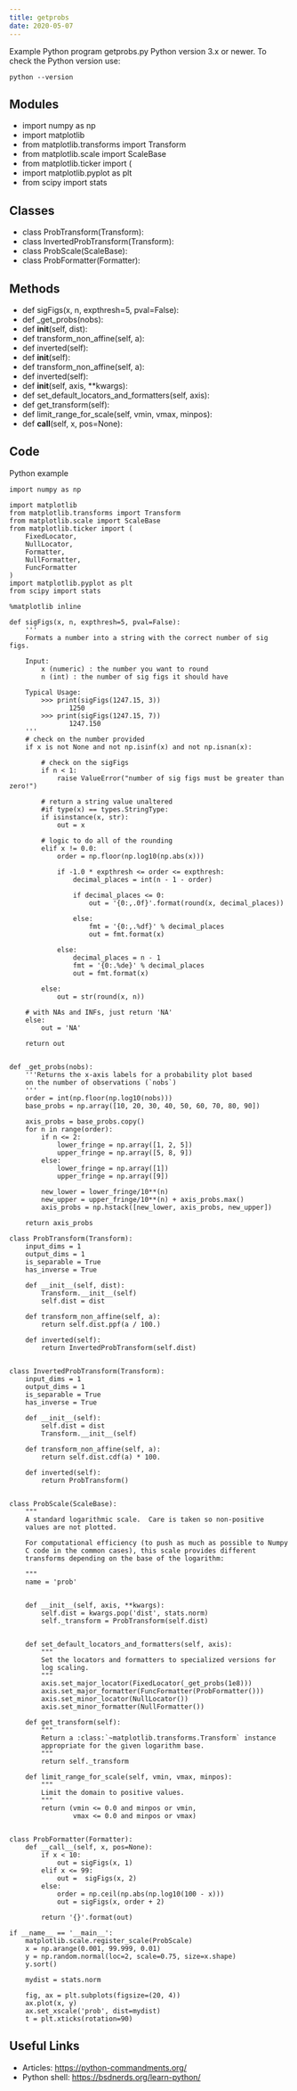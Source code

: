 ```yaml
---
title: getprobs
date: 2020-05-07
---
```

Example Python program getprobs.py
Python version 3.x or newer.
To check the Python version use:

    python --version

## Modules

* import numpy as np
* import matplotlib
* from matplotlib.transforms import Transform
* from matplotlib.scale import ScaleBase
* from matplotlib.ticker import (
* import matplotlib.pyplot as plt
* from scipy import stats 

## Classes

* class ProbTransform(Transform):
* class InvertedProbTransform(Transform):
* class ProbScale(ScaleBase):
* class ProbFormatter(Formatter):

## Methods

* def sigFigs(x, n, expthresh=5, pval=False):
* def _get_probs(nobs):
* def __init__(self, dist):
* def transform_non_affine(self, a):
* def inverted(self):
* def __init__(self):
* def transform_non_affine(self, a):
* def inverted(self):
* def __init__(self, axis, **kwargs):
* def set_default_locators_and_formatters(self, axis):
* def get_transform(self):
* def limit_range_for_scale(self, vmin, vmax, minpos):
* def __call__(self, x, pos=None):

## Code

Python example

    import numpy as np
    
    import matplotlib
    from matplotlib.transforms import Transform
    from matplotlib.scale import ScaleBase
    from matplotlib.ticker import (
        FixedLocator,
        NullLocator,
        Formatter,
        NullFormatter,
        FuncFormatter
    )
    import matplotlib.pyplot as plt
    from scipy import stats 
    
    %matplotlib inline
    
    def sigFigs(x, n, expthresh=5, pval=False):
        '''
        Formats a number into a string with the correct number of sig figs.
    
        Input:
            x (numeric) : the number you want to round
            n (int) : the number of sig figs it should have
    
        Typical Usage:
            >>> print(sigFigs(1247.15, 3))
                   1250
            >>> print(sigFigs(1247.15, 7))
                   1247.150
        '''
        # check on the number provided
        if x is not None and not np.isinf(x) and not np.isnan(x):
    
            # check on the sigFigs
            if n < 1:
                raise ValueError("number of sig figs must be greater than zero!")
    
            # return a string value unaltered
            #if type(x) == types.StringType:
            if isinstance(x, str):
                out = x
    
            # logic to do all of the rounding
            elif x != 0.0:
                order = np.floor(np.log10(np.abs(x)))
    
                if -1.0 * expthresh <= order <= expthresh:
                    decimal_places = int(n - 1 - order)
    
                    if decimal_places <= 0:
                        out = '{0:,.0f}'.format(round(x, decimal_places))
    
                    else:
                        fmt = '{0:,.%df}' % decimal_places
                        out = fmt.format(x)
    
                else:
                    decimal_places = n - 1
                    fmt = '{0:.%de}' % decimal_places
                    out = fmt.format(x)
    
            else:
                out = str(round(x, n))
    
        # with NAs and INFs, just return 'NA'
        else:
            out = 'NA'
    
        return out
       
    
    def _get_probs(nobs):
        '''Returns the x-axis labels for a probability plot based
        on the number of observations (`nobs`)
        '''
        order = int(np.floor(np.log10(nobs)))
        base_probs = np.array([10, 20, 30, 40, 50, 60, 70, 80, 90])
    
        axis_probs = base_probs.copy()
        for n in range(order):
            if n <= 2:
                lower_fringe = np.array([1, 2, 5])
                upper_fringe = np.array([5, 8, 9])
            else:
                lower_fringe = np.array([1])
                upper_fringe = np.array([9])
    
            new_lower = lower_fringe/10**(n)
            new_upper = upper_fringe/10**(n) + axis_probs.max()
            axis_probs = np.hstack([new_lower, axis_probs, new_upper])
    
        return axis_probs
    
    class ProbTransform(Transform):
        input_dims = 1
        output_dims = 1
        is_separable = True
        has_inverse = True
    
        def __init__(self, dist):
            Transform.__init__(self)
            self.dist = dist
    
        def transform_non_affine(self, a):
            return self.dist.ppf(a / 100.)
    
        def inverted(self):
            return InvertedProbTransform(self.dist)
    
    
    class InvertedProbTransform(Transform):
        input_dims = 1
        output_dims = 1
        is_separable = True
        has_inverse = True
    
        def __init__(self):
            self.dist = dist
            Transform.__init__(self)
    
        def transform_non_affine(self, a):
            return self.dist.cdf(a) * 100.
    
        def inverted(self):
            return ProbTransform()
    
    
    class ProbScale(ScaleBase):
        """
        A standard logarithmic scale.  Care is taken so non-positive
        values are not plotted.
    
        For computational efficiency (to push as much as possible to Numpy
        C code in the common cases), this scale provides different
        transforms depending on the base of the logarithm:
    
        """
        name = 'prob'
    
    
        def __init__(self, axis, **kwargs):
            self.dist = kwargs.pop('dist', stats.norm)
            self._transform = ProbTransform(self.dist)
    
    
        def set_default_locators_and_formatters(self, axis):
            """
            Set the locators and formatters to specialized versions for
            log scaling.
            """
            axis.set_major_locator(FixedLocator(_get_probs(1e8)))
            axis.set_major_formatter(FuncFormatter(ProbFormatter()))
            axis.set_minor_locator(NullLocator())
            axis.set_minor_formatter(NullFormatter())
    
        def get_transform(self):
            """
            Return a :class:`~matplotlib.transforms.Transform` instance
            appropriate for the given logarithm base.
            """
            return self._transform
    
        def limit_range_for_scale(self, vmin, vmax, minpos):
            """
            Limit the domain to positive values.
            """
            return (vmin <= 0.0 and minpos or vmin,
                    vmax <= 0.0 and minpos or vmax)
        
    
    class ProbFormatter(Formatter):
        def __call__(self, x, pos=None):
            if x < 10:
                out = sigFigs(x, 1)
            elif x <= 99:
                out =  sigFigs(x, 2)
            else:
                order = np.ceil(np.abs(np.log10(100 - x)))
                out = sigFigs(x, order + 2)
    
            return '{}'.format(out)
        
    if __name__ == '__main__':    
        matplotlib.scale.register_scale(ProbScale)
        x = np.arange(0.001, 99.999, 0.01)
        y = np.random.normal(loc=2, scale=0.75, size=x.shape)
        y.sort()
        
        mydist = stats.norm
        
        fig, ax = plt.subplots(figsize=(20, 4))
        ax.plot(x, y)
        ax.set_xscale('prob', dist=mydist)
        t = plt.xticks(rotation=90)
    

## Useful Links

- Articles: https://python-commandments.org/
- Python shell: https://bsdnerds.org/learn-python/
